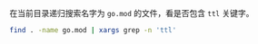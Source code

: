 [//title]: (bash-search-content-within-file)
[//englishtitle]: (bash-search-content-within-file)
[//category]: (bash,linux,snippet)
[//tags]: (bash,find,xargs,linux,snippet)
[//createtime]: (20220330)
[//updatetime]: (20220331)

在当前目录递归搜索名字为 `go.mod` 的文件，看是否包含 `ttl` 关键字。

```bash
find . -name go.mod | xargs grep -n 'ttl'
```
